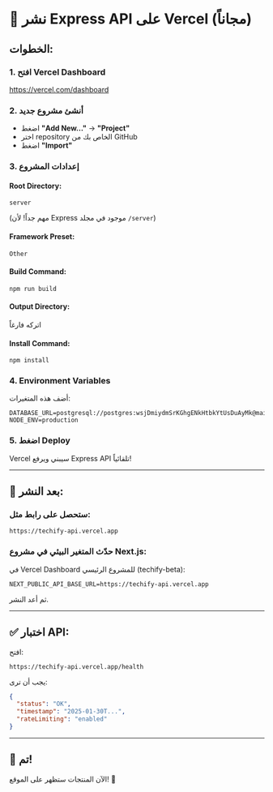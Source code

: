# 🚀 نشر Express API على Vercel (مجاناً)

## الخطوات:

### 1. افتح Vercel Dashboard
https://vercel.com/dashboard

### 2. أنشئ مشروع جديد
- اضغط **"Add New..."** → **"Project"**
- اختر repository الخاص بك من GitHub
- اضغط **"Import"**

### 3. إعدادات المشروع

#### **Root Directory:**
```
server
```
(مهم جداً! لأن Express موجود في مجلد `/server`)

#### **Framework Preset:**
```
Other
```

#### **Build Command:**
```
npm run build
```

#### **Output Directory:**
اتركه فارغاً

#### **Install Command:**
```
npm install
```

### 4. Environment Variables

أضف هذه المتغيرات:

```
DATABASE_URL=postgresql://postgres:wsjDmiydmSrKGhgENkHtbkYtUsDuAyMk@mainline.proxy.rlwy.net:12269/railway
NODE_ENV=production
```

### 5. اضغط Deploy

Vercel سيبني ويرفع Express API تلقائياً!

---

## 📝 بعد النشر:

### ستحصل على رابط مثل:
```
https://techify-api.vercel.app
```

### حدّث المتغير البيئي في مشروع Next.js:

في Vercel Dashboard للمشروع الرئيسي (techify-beta):
```
NEXT_PUBLIC_API_BASE_URL=https://techify-api.vercel.app
```

ثم أعد النشر.

---

## ✅ اختبار API:

افتح:
```
https://techify-api.vercel.app/health
```

يجب أن ترى:
```json
{
  "status": "OK",
  "timestamp": "2025-01-30T...",
  "rateLimiting": "enabled"
}
```

---

## 🎉 تم!

الآن المنتجات ستظهر على الموقع! 🚀